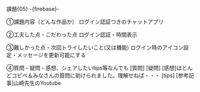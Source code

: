 課題{05} -{firebase}-

①課題内容（どんな作品か）
ログイン認証つきのチャットアプリ

②工夫した点・こだわった点
ログイン認証・時間表示

③難しかった点・次回トライしたいこと(又は機能)
ログイン時のアイコン設定・メッセージを更新可能にする

④質問・疑問・感想、シェアしたいtips等なんでも
[質問]
[疑問]
[感想]ほとんどコピペ＆みなさんの質問に助けられました。理解せねば・・・
[tips]
[参考記事]山崎先生のYoutube
